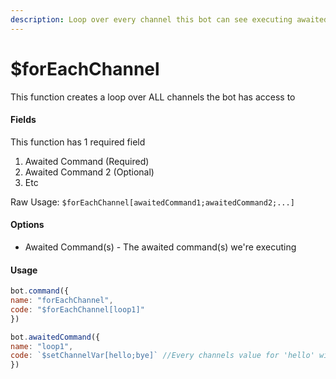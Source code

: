 ```yaml
---
description: Loop over every channel this bot can see executing awaited commands.
---
```


# $forEachChannel

This function creates a loop over ALL channels the bot has access to

#### Fields

This function has 1 required field

1. Awaited Command (Required)
2. Awaited Command 2 (Optional)
3. Etc

Raw Usage: `$forEachChannel[awaitedCommand1;awaitedCommand2;...]`

#### Options

* Awaited Command(s) - The awaited command(s) we're executing

#### Usage

```javascript
bot.command({
name: "forEachChannel",
code: "$forEachChannel[loop1]"
})

bot.awaitedCommand({
name: "loop1",
code: `$setChannelVar[hello;bye]` //Every channels value for 'hello' will be 'bye'
})
```
